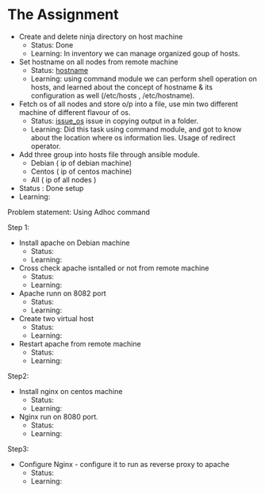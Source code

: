 # The Assignment

-  Create and delete ninja directory on host machine
    - Status: Done
    - Learning: In inventory we can manage organized goup of hosts.
-  Set hostname on all nodes from remote machine
    - Status: [hostname](https://github.com/sudiptninja/Assignments-Ansible/blob/master/Media/hostname.png)
    - Learning: using command module we can perform shell operation on hosts, and learned about the concept of hostname & its configuration as well (/etc/hosts , /etc/hostname).
-  Fetch os of all nodes and store o/p into a file, use min two different machine of different flavour of os.
   - Status: [issue_os](https://github.com/sudiptninja/Assignments-Ansible/blob/master/Media/issue_os.png) issue in copying output in a folder.
   - Learning: Did this task using command module, and got to know about the location where os information lies. Usage of redirect operator.
-  Add three group into hosts file through ansible module.
      - Debian ( ip of debian machine)
    - Centos ( ip of centos machine)
    -  All ( ip of all nodes )
- Status : Done setup
- Learning:

Problem statement: Using Adhoc command

Step 1:

- Install apache on Debian machine
  - Status: 
  - Learning:
- Cross check apache isntalled or not from remote machine
  - Status: 
  - Learning:
- Apache runn  on 8082 port
    - Status:
    - Learning:
- Create two virtual host
  - Status:
  - Learning:
- Restart apache from remote machine
   - Status:
   - Learning:

Step2:

- Install nginx on centos machine
  - Status:
  - Learning:
-  Nginx run on 8080 port.
   - Status:
   - Learning:


Step3:

- Configure Nginx - configure it to run as reverse proxy to apache
  - Status:
  - Learning:
